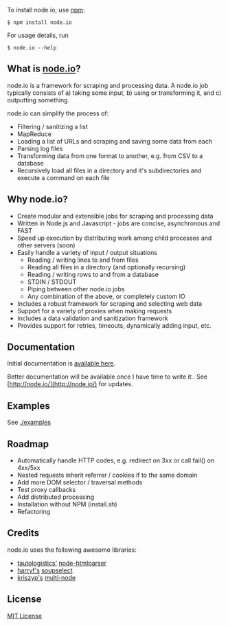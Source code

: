 To install node.io, use [npm](http://github.com/isaacs/npm):

    $ npm install node.io

For usage details, run

    $ node.io --help    

## What is [node.io](http://node.io/)?

node.io is a framework for scraping and processing data. A node.io job typically consists of a) taking some input, b) using or transforming it, and c) outputting something. 

node.io can simplify the process of:

- Filtering / sanitizing a list
- MapReduce
- Loading a list of URLs and scraping and saving some data from each
- Parsing log files
- Transforming data from one format to another, e.g. from CSV to a database
- Recursively load all files in a directory and it's subdirectories and execute a command on each file
             
## Why node.io?

- Create modular and extensible jobs for scraping and processing data
- Written in Node.js and Javascript - jobs are concise, asynchronous and FAST
- Speed up execution by distributing work among child processes and other servers (soon) 
- Easily handle a variety of input / output situations
    * Reading / writing lines to and from files
    * Reading all files in a directory (and optionally recursing)    
    * Reading / writing rows to and from a database
    * STDIN / STDOUT
    * Piping between other node.io jobs
    * Any combination of the above, or completely custom IO     
- Includes a robust framework for scraping and selecting web data
- Support for a variety of proxies when making requests
- Includes a data validation and sanitization framework
- Provides support for retries, timeouts, dynamically adding input, etc.

## Documentation

Initial documentation is [available here](https://github.com/chriso/node.io/tree/master/docs/). 

Better documentation will be available once I have time to write it.. See [http://node.io/](http://node.io/) for updates.

## Examples

See [./examples](https://github.com/chriso/node.io/tree/master/examples/)

## Roadmap

- Automatically handle HTTP codes, e.g. redirect on 3xx or call fail() on 4xx/5xx
- Nested requests inherit referrer / cookies if to the same domain
- Add more DOM selector / traversal methods
- Test proxy callbacks
- Add distributed processing
- Installation without NPM (install.sh)
- Refactoring

## Credits

node.io uses the following awesome libraries:

- [tautologistics'](https://github.com/tautologistics) [node-htmlparser](https://github.com/tautologistics/node-htmlparser)
- [harryf's](https://github.com/harryf) [soupselect](https://github.com/harryf/node-soupselect)
- [kriszyp's](https://github.com/kriszyp) [multi-node](https://github.com/kriszyp/multi-node)

## License

[MIT License](https://github.com/chriso/node.io/raw/master/LICENSE)